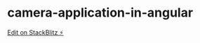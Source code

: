 # camera-application-in-angular

[Edit on StackBlitz ⚡️](https://stackblitz.com/edit/camera-application-in-angular)